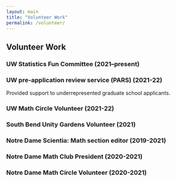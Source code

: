 ```yaml
---
layout: main
title: "Volunteer Work"
permalink: /volunteer/
---
```



## Volunteer Work
<div class="section-list">
  <div class="item">
    <h3>UW Statistics Fun Committee (2021–present)</h3>
  </div>

  <div class="item">
    <h3>UW pre-application review service (PARS) (2021-22)</h3>
    <p>Provided support to underrepresented graduate school applicants.</p>
  </div>

  <div class="item">
    <h3>UW Math Circle Volunteer (2021-22)</h3>
  </div>

  <div class="item">
    <h3>South Bend Unity Gardens Volunteer (2021)</h3>
  </div>

  <div class="item">
    <h3>Notre Dame Scientia: Math section editor (2019-2021)</h3>
  </div>

  <div class="item">
    <h3>Notre Dame Math Club President (2020-2021)</h3>
  </div>

  <div class="item">
    <h3>Notre Dame Math Circle Volunteer (2020-2021)</h3>
  </div>

</div>